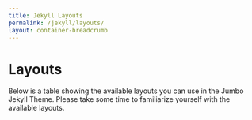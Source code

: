 ```yaml
---
title: Jekyll Layouts
permalink: /jekyll/layouts/
layout: container-breadcrumb
---
```

# Layouts
Below is a table showing the available layouts you can use in the Jumbo Jekyll
Theme. Please take some time to familiarize yourself with the available layouts.